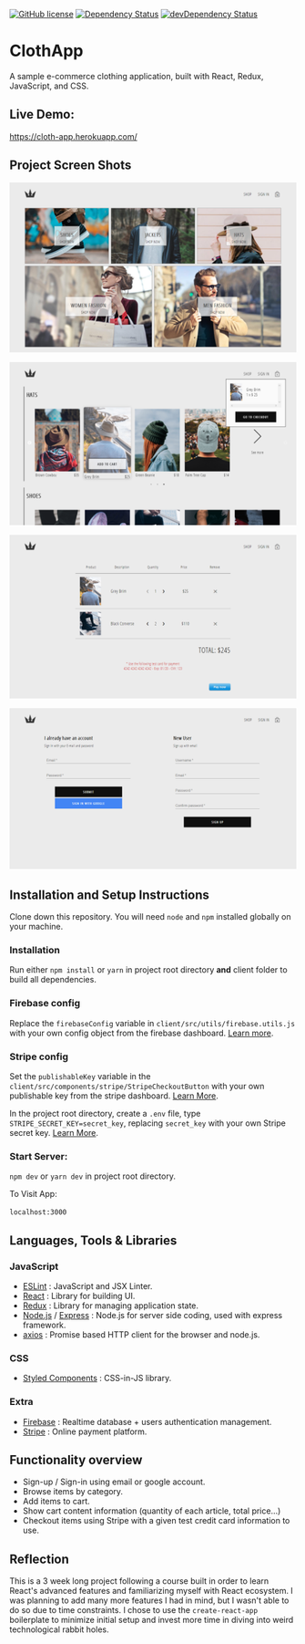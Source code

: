 [![GitHub license](https://img.shields.io/github/license/hsusanoo/cloth-app?style=flat-square)](https://github.com/hsusanoo/cloth-app/blob/master/LICENSE)
[![Dependency Status](https://img.shields.io/david/hsusanoo/cloth-app.svg?style=flat-square)](https://david-dm.org/hsusanoo/cloth-app)
[![devDependency Status](https://img.shields.io/david/dev/hsusanoo/cloth-app.svg?style=flat-square)](https://david-dm.org/hsusanoo/cloth-app#info=devDependencies)

# ClothApp

A sample e-commerce clothing application, built with React, Redux, JavaScript, and CSS.

## Live Demo:

https://cloth-app.herokuapp.com/

## Project Screen Shots

![Home Page](Screenshots/012d664f.png)

![Shop Page](Screenshots/1f2967af.png)

![Checkout Page](Screenshots/69486e17.png)

![Authentication Page](Screenshots/d1f17093.png)

## Installation and Setup Instructions

Clone down this repository. You will need `node` and `npm` installed globally on your machine.  

### Installation

Run either `npm install` or `yarn` in project root directory **and** client folder to build all dependencies.

### Firebase config

Replace the `firebaseConfig` variable in `client/src/utils/firebase.utils.js` with your own config object from the 
firebase dashboard. [Learn more](https://support.google.com/firebase/answer/7015592?hl=en).

### Stripe config

Set the `publishableKey` variable in the `client/src/components/stripe/StripeCheckoutButton` with your own publishable 
key from the stripe dashboard. [Learn More](https://stripe.com/docs/keys).

In the project root directory, create a `.env` file, type `STRIPE_SECRET_KEY=secret_key`, replacing `secret_key` with
 your own Stripe secret key. [Learn More](https://stripe.com/docs/keys).

### Start Server:

`npm dev` or `yarn dev` in project root directory.

To Visit App:

`localhost:3000`

## Languages, Tools & Libraries

### JavaScript

- [ESLint](https://eslint.org) : JavaScript and JSX Linter.
- [React](https://reactjs.org) : Library for building UI.
- [Redux](https://redux.js.org) : Library for managing application state.
- [Node.js](https://nodejs.org) / [Express](https://expressjs.com) : Node.js for server side coding, used with 
express framework.
- [axios](https://github.com/axios/axios) : Promise based HTTP client for the browser and node.js.

### CSS

- [Styled Components](https://www.styled-components.com) : CSS-in-JS library.

### Extra

- [Firebase](https://firebase.google.com/) : Realtime database + users authentication management.
- [Stripe](https://stripe.com/) : Online payment platform.

## Functionality overview

- Sign-up / Sign-in using email or google account.
- Browse items by category.
- Add items to cart.
- Show cart content information (quantity of each article, total price...)
- Checkout items using Stripe with a given test credit card information to use.

## Reflection

This is a 3 week long project following a course built in order to learn React's advanced features and familiarizing 
myself 
with React ecosystem.
I was planning to add many more features I had in mind, but I wasn't able to do so due to time constraints.
I chose to use the `create-react-app` boilerplate to minimize initial setup and invest more time in diving into weird technological rabbit holes.
